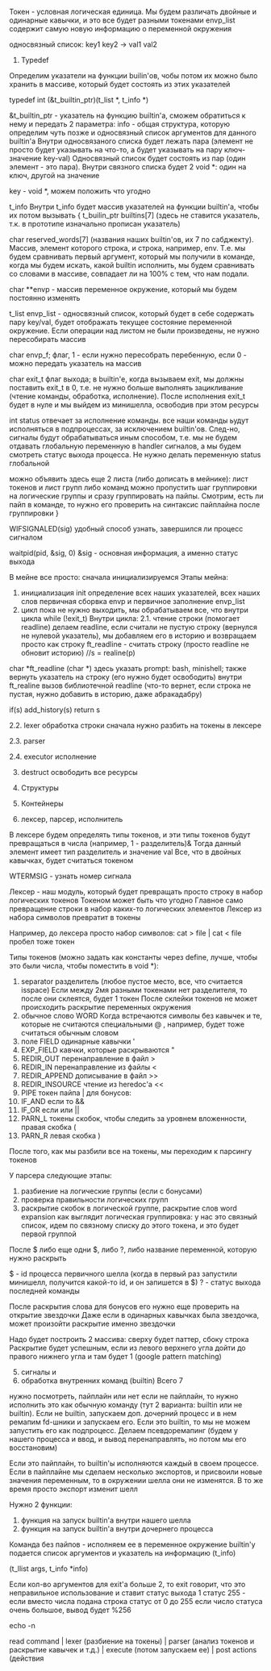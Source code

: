 Токен - условная логическая единица. Мы будем различать двойные и одинарные кавычки, и это все будет разными токенами
envp_list содержит самую новую информацию о переменной окружения

односвязный список:
key1	key2
	->
val1	val2

1. Typedef

Определим указатели на функции builin'ов, чобы потом их можно было хранить в массиве, который будет состоять из этих указателей

typedef int (&t_builtin_ptr)(t_list *, t_info *) 

&t_builtin_ptr - указатель на функцию builtin'a, сможем обратиться к нему и передать 2 параметра: info - общая структура, которую определим чуть позже и односвязный список аргументов для данного builtin'a 
Внутри односвязаного списка будет лежать пара (элемент не просто будет указывать на что-то, а будет указывать на пару ключ-значение key-val)
Односвязный список будет состоять из пар (один элемент - это пара). Внутри связного списка будет 2 void *: один на ключ, другой на значение

key - void *, можем положить что угодно

t_info 
Внутри t_info будет массив указателей на функции builtin'a, чтобы их потом вызывать
{
t_builin_ptr builtins[7] (здесь не ставится указатель, т.к. в прототипе изначально прописан указатель)

char    reserved_words[7] (названия наших builtin'ов, их 7 по сабджекту). Массив, элемент которого строка, и строка, например, env. Т.е. мы будем сравнивать первый аргумент, который мы получили в команде, когда мы будем искать, какой builtin исполнить, мы будем сравнивать со словами в массиве, совпадает ли на 100% с тем, что нам подали. 

char **envp - массив переменное окружение, который мы будем постоянно изменять

t_list	envp_list  - односвязный список, который будет в себе содержать пару key/val, будет отображать текущее состояние переменной окружение. Если операции над листом не были произведены, не нужно пересобирать массив

char	 envp_f; флаг, 1 - если нужно пересобрать перебенную, если 0 - можно передать указатель на массив

char	exit_t	флаг выхода; в builtin'e, когда вызываем exit, мы должны поставить exit_t в 0, т.е. не нужно больше выполнять зацикливание (чтение команды, обработка, исполнение). После исполнения exit_t будет в нуле и мы выйдем из минишелла, освободив при этом ресурсы

int	status отвечает за исполнение команды. все наши команды ьудут исполняться в подпроцессах, за исключением builtin'ов. След-но, сигналы будут обрабатываться иным способом, т.е. мы не будем отдавать глобальную переменную в handler сигналов, а мы будем смотреть статус выхода процесса. Не нужно делать переменную status глобальной

можно объявить здесь еще 2 листа (либо дописать в мейнике): лист токенов и лист групп либо команд
можно пропустить шаг группировки на логические группы и сразу группировать на пайпы. Смотрим, есть ли пайп в команде, то нужно его проверить на синтаксис пайплайна после группировки
}

WIFSIGNALED(sig) удобный способ узнать, завершился ли процесс сигналом

waitpid(pid, &sig, 0) &sig - основная информация, а именно статус выхода

В мейне все просто: сначала инициализируемся
Этапы мейна:
1. инициализация init
определение всех наших указателей, всех наших слов
первичная сборвка envp и первичное заполнение envp_list
2. цикл пока не нужно выходить, мы обрабатываем все, что внутри цикла
while (!exit_t)
Внутри цикла: 
2.1. чтение строки (помогает readline)
делаем readline, если считали не пустую строку (вернулся не нулевой указатель), мы добавляем его в историю и возвращаем просто как строку
ft_readline - считать строку (просто readline не обновит историю)
//s = realine(p)

char *ft_readline (char *) здесь указать prompt: bash, minishell; также вернуть указатель на строку (его нужно будет освободить)
внутри ft_realine вызов библиотечной readline (что-то вернет, если строка не пустая, нужно добавить в историю, даже абракадабру)

if(s)
	add_history(s)
	return s

2.2. lexer 
обработка строки
сначала нужно разбить на токены в лексере

2.3. parser

2.4. executor исполнение 

3. destruct освободить все ресурсы

2. Структуры
3. Контейнеры
4. лексер, парсер, исполнитель

В лексере будем определять типы токенов, и эти типы токенов будут превращаться в числа (например, 1 - разделитель)& Тогда данный элемент имеет тип разделитель и значение val
Все, что в двойных кавычках, будет считаться токеном

WTERMSIG - узнать номер сигнала

Лексер - наш модуль, который будет превращать просто строку в набор логических токенов
Токеном может быть что угодно
Главное само превращение строки в набор каких-то логических элементов
Лексер из набора символов превратит в токены

Например, до лексера просто набор символов:
cat > file | cat < file 
пробел тоже токен

Типы токенов (можно задать как константы через define, лучше, чтобы это были числа, чтобы поместить в void *):
1. separator разделитель (любое пустое место, все, что считается isspace)
Если между 2мя разными токенами нет разделителя, то после они склеятся, будет 1 токен
После склейки токенов не может происходить раскрытие переменных окружения
2. обычное слово WORD
Когда встречаются символы без кавычек и те, которые не считаются специальными
@ , например, будет тоже считаться обычным словом
3. поле FIELD одинарные кавычки ' 
4. EXP_FIELD кавчки, которые раскрываются "
5. REDIR_OUT перенаправление в файл > 
6. REDIR_IN перенаправление из файлы <
7. REDIR_APPEND дописывание в файл >>
8. REDIR_INSOURCE чтение из heredoc'a <<
9. PIPE токен пайпа |
для бонусов:
10. IF_AND если то &&
11. IF_OR если или ||
12. PARN_L токены скобок, чтобы следить за уровнем вложенности, правая скобка (
13. PARN_R левая скобка )

После того, как мы разбили все на токены, мы переходим к парсингу токенов

У парсера следующие этапы:
1. разбиение на логические группы (если с бонусами)
2. проверка правильности логических групп
3. раскрытие скобок в логической группе, раскрытие слов word expansion
как выглядит логическая группировка: у нас это связный список, идем по связному списку до этого токена, и это будет первой группой
 
После $ либо еще одни $, либо ?, либо название переменной, которую нужно раскрыть

$ - id процесса первичного шелла (когда в первый раз запустили минишелл, получится какой-то id, и он запишется в $)
? - статус выхода последней команды

После раскрытия слова для бонусов его нужно еще проверить на открытие звездочки
Даже если в одинарных кавычках была звездочка, может произойти раскрытие именно звездочки

Надо будет построить 2 массива: сверху будет паттер, сбоку строка
Раскрытие будет успешным, если из левого верхнего угла дойти до правого нижнего угла и там будет 1 (google pattern matching)

   
5. сигналы и 
6. обработка внутренних команд (builtin)
Всего 7

нужно посмотреть, пайплайн или нет
если не пайплайн, то нужно исполнить это как обычную команду (тут 2 варианта: builtin или не builtin). Если не builtin, запускаем доп. дочерний процесс и в нем ремапим fd-шники и запускаем его. Если это builtin, то мы не можем запустить его как подпроцесс. Делаем псевдоремапинг (будем у нашего процесса и ввод, и вывод перенаправлять, но потом мы его восстановим)

Если это пайплайн, то builtin'ы исполняются каждый в своем процессе. Если в пайплайне мы сделаем несколько экспортов, и присвоили новые значения переменным, то в окружении шелла они не изменятся. В то же время просто экспорт изменит шелл

Нужно 2 функции: 
1. функция на запуск builtin'a внутри нашего шелла
2. функция на запуск builtin'a внутри дочернего процесса

Команда без пайпов - исполняем ее в переменное окружение
builtin'у подается список аргументов и указатель на информацию (t_info)

(t_llist args, t_info *info)

Если кол-во аргументов для exit'a больше 2, то exit говорит, что это неправильное использование и ставит статус выхода 1
статус 255 - если вместо числа подана строка
статус от 0 до 255
если число статуса очень большое, вывод будет %256

echo -n

read command
|
lexer (разбиение на токены)
|
parser (анализ токенов и раскрытие кавычек и т.д.)
|
execute (потом запускаем ее)
|
post actions (действия 